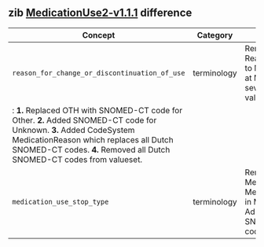 ## zib [MedicationUse2-v1.1.1](https://zibs.nl/wiki/MedicationUse2-v1.1.1(2020EN)) difference

| Concept         | Category          | Description                             | 
|-----------------|-------------------|-----------------------------------------|
|`reason_for_change_or_discontinuation_of_use` | terminology | Renamed the ValueSet from ReasonForChangeOrDiscontinuationOfUse to MedicationReason, to be able to reuse it at MedicationAgreement. Replaced several values in MedicationReason valueSet
: **1.** Replaced OTH with SNOMED-CT code for Other. **2.** Added SNOMED-CT code for Unknown. **3.** Added CodeSystem MedicationReason which replaces all Dutch SNOMED-CT codes. **4.** Removed all Dutch SNOMED-CT codes from valueset. |
| `medication_use_stop_type` | terminology |  Renamed the ValueSet from MedicationUseStopType to MedicationStopType, to be able to reuse it in MedicationAgreement and AdministrationAgreement. Replaced Dutch SNOMED-CT codes with international codes. |